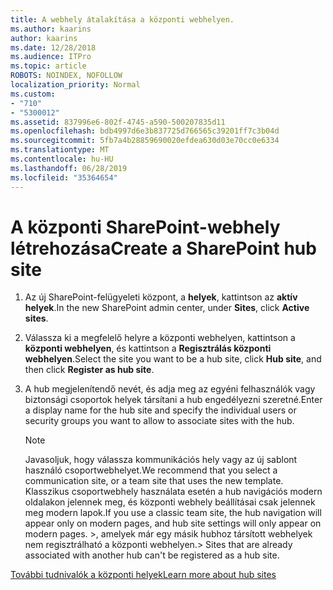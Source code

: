 ```yaml
---
title: A webhely átalakítása a központi webhelyen.
ms.author: kaarins
author: kaarins
ms.date: 12/28/2018
ms.audience: ITPro
ms.topic: article
ROBOTS: NOINDEX, NOFOLLOW
localization_priority: Normal
ms.custom:
- "710"
- "5300012"
ms.assetid: 837996e6-802f-4745-a590-500207835d11
ms.openlocfilehash: bdb4997d6e3b837725d766565c39201ff7c3b04d
ms.sourcegitcommit: 5fb7a4b28859690020efdea630d03e70cc0e6334
ms.translationtype: MT
ms.contentlocale: hu-HU
ms.lasthandoff: 06/28/2019
ms.locfileid: "35364654"
---
```

# <a name="create-a-sharepoint-hub-site"></a><span data-ttu-id="734ee-102">A központi SharePoint-webhely létrehozása</span><span class="sxs-lookup"><span data-stu-id="734ee-102">Create a SharePoint hub site</span></span>

1. <span data-ttu-id="734ee-103">Az új SharePoint-felügyeleti központ, a **helyek**, kattintson az **aktív helyek**.</span><span class="sxs-lookup"><span data-stu-id="734ee-103">In the new SharePoint admin center, under **Sites**, click **Active sites**.</span></span>

2. <span data-ttu-id="734ee-104">Válassza ki a megfelelő helyre a központi webhelyen, kattintson a **központi webhelyen**, és kattintson a **Regisztrálás központi webhelyen**.</span><span class="sxs-lookup"><span data-stu-id="734ee-104">Select the site you want to be a hub site, click **Hub site**, and then click **Register as hub site**.</span></span>

3. <span data-ttu-id="734ee-105">A hub megjelenítendő nevét, és adja meg az egyéni felhasználók vagy biztonsági csoportok helyek társítani a hub engedélyezni szeretné.</span><span class="sxs-lookup"><span data-stu-id="734ee-105">Enter a display name for the hub site and specify the individual users or security groups you want to allow to associate sites with the hub.</span></span>

    > [!NOTE]
    >  <span data-ttu-id="734ee-106">Javasoljuk, hogy válassza kommunikációs hely vagy az új sablont használó csoportwebhelyet.</span><span class="sxs-lookup"><span data-stu-id="734ee-106">We recommend that you select a communication site, or a team site that uses the new template.</span></span> <span data-ttu-id="734ee-107">Klasszikus csoportwebhely használata esetén a hub navigációs modern oldalakon jelennek meg, és központi webhely beállításai csak jelennek meg modern lapok.</span><span class="sxs-lookup"><span data-stu-id="734ee-107">If you use a classic team site, the hub navigation will appear only on modern pages, and hub site settings will only appear on modern pages.</span></span> <span data-ttu-id="734ee-108">>, amelyek már egy másik hubhoz társított webhelyek nem regisztrálható a központi webhelyen.</span><span class="sxs-lookup"><span data-stu-id="734ee-108">>  Sites that are already associated with another hub can't be registered as a hub site.</span></span>
  
[<span data-ttu-id="734ee-109">További tudnivalók a központi helyek</span><span class="sxs-lookup"><span data-stu-id="734ee-109">Learn more about hub sites</span></span>](https://go.microsoft.com/fwlink/?linkid=869149)
  